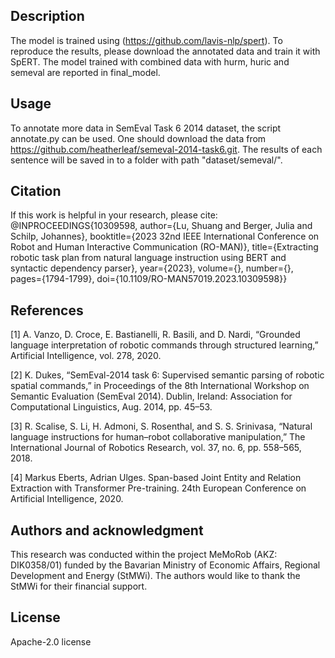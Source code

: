 ## Description
The model is trained using (https://github.com/lavis-nlp/spert).
To reproduce the results, please download the annotated data and train it with SpERT.
The model trained with combined data with hurm, huric and semeval are reported in final_model.

## Usage
To annotate more data in SemEval Task 6 2014 dataset, the script annotate.py can be used. 
One should download the data from https://github.com/heatherleaf/semeval-2014-task6.git. 
The results of each sentence will be saved in to a folder with path "dataset/semeval/".

## Citation 
If this work is helpful in your research, please cite:
@INPROCEEDINGS{10309598,
  author={Lu, Shuang and Berger, Julia and Schilp, Johannes},
  booktitle={2023 32nd IEEE International Conference on Robot and Human Interactive Communication (RO-MAN)}, 
  title={Extracting robotic task plan from natural language instruction using BERT and syntactic dependency parser}, 
  year={2023},
  volume={},
  number={},
  pages={1794-1799},
  doi={10.1109/RO-MAN57019.2023.10309598}}


## References
<a id="1">[1]</a> 
A. Vanzo, D. Croce, E. Bastianelli, R. Basili, and D. Nardi,
“Grounded language interpretation of robotic commands through
structured learning,” Artificial Intelligence, vol. 278, 2020.

<a id="2">[2]</a> 
K. Dukes, “SemEval-2014 task 6: Supervised semantic parsing of
robotic spatial commands,” in Proceedings of the 8th International
Workshop on Semantic Evaluation (SemEval 2014). Dublin, Ireland: Association for Computational Linguistics, Aug. 2014, pp. 45–53.

<a id="3">[3]</a> 
R. Scalise, S. Li, H. Admoni, S. Rosenthal, and S. S. Srinivasa, “Natural
language instructions for human–robot collaborative manipulation,”
The International Journal of Robotics Research, vol. 37, no. 6, pp.
558–565, 2018.

<a id="4">[4]</a> 
Markus Eberts, Adrian Ulges. Span-based Joint Entity and Relation Extraction with Transformer Pre-training. 24th European Conference on Artificial Intelligence, 2020.
## Authors and acknowledgment
This research was conducted within the project MeMoRob (AKZ: DIK0358/01) funded by the Bavarian Ministry
of Economic Affairs, Regional Development and Energy
(StMWi). The authors would like to thank the StMWi for
their financial support.

## License
Apache-2.0 license

